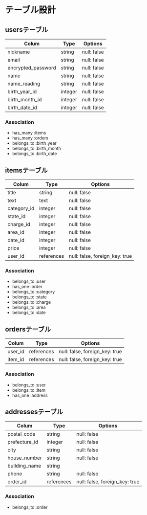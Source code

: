 
# テーブル設計

## usersテーブル

| Colum              | Type    | Options     |
| ------------------ | ------- | ----------- |
| nickname           | string  | null: false |
| email              | string  | null: false |
| encrypted_password | string  | null: false |
| name               | string  | null: false |
| name_reading       | string  | null: false |
| birth_year_id      | integer | null: false |
| birth_month_id     | integer | null: false |
| birth_date_id      | integer | null: false |

### Association

- has_many   :items
- has_many   :orders
- belongs_to :birth_year
- belongs_to :birth_month
- belongs_to :birth_date

## itemsテーブル

| Colum       | Type       | Options                        |
| ----------- | ---------- | ------------------------------ |
| title       | string     | null: false                    |
| text        | text       | null: false                    |
| category_id | integer    | null: false                    |
| state_id    | integer    | null: false                    |
| charge_id   | integer    | null: false                    |
| area_id     | integer    | null: false                    |
| date_id     | integer    | null: false                    |
| price       | integer    | null: false                    |
| user_id     | references | null: false, foreign_key: true |

### Association

- belongs_to :user
- has_one    :order
- belongs_to :category
- belongs_to :state
- belongs_to :charge
- belongs_to :area
- belongs_to :date


## ordersテーブル

| Colum    | Type       | Options                        |
| -------- | ---------- | ------------------------------ |
| user_id  | references | null: false, foreign_key: true |
| item_id  | references | null: false, foreign_key: true |

### Association

- belongs_to :user
- belongs_to :item
- has_one    :address

## addressesテーブル

| Colum         | Type       | Options                        |
| ------------- | ---------- | ------------------------------ |
| postal_code   | string     | null: false                    |
| prefecture_id | integer    | null: false                    |
| city          | string     | null: false                    |
| house_number  | string     | null: false                    |
| building_name | string     |                                |
| phone         | string     | null: false                    |
| order_id      | references | null: false, foreign_key: true |

### Association

- belongs_to :order